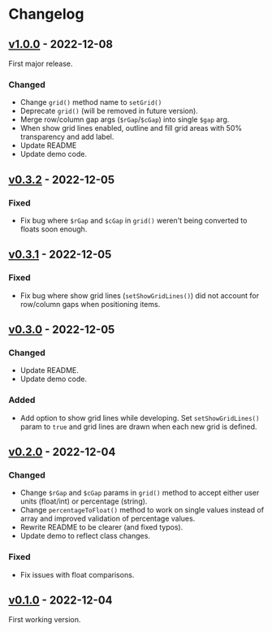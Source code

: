 # Changelog

## [v1.0.0] - 2022-12-08

First major release.

### Changed

- Change `grid()` method name to `setGrid()`
- Deprecate `grid()` (will be removed in future version).
- Merge row/column gap args (`$rGap`/`$cGap`) into single `$gap` arg.
- When show grid lines enabled, outline and fill grid areas with 50% transparency and add label.
- Update README
- Update demo code.

## [v0.3.2] - 2022-12-05

### Fixed

- Fix bug where `$rGap` and `$cGap` in `grid()` weren't being converted to floats soon enough.

## [v0.3.1] - 2022-12-05

### Fixed

- Fix bug where show grid lines (`setShowGridLines()`) did not account for row/column gaps when positioning items.

## [v0.3.0] - 2022-12-05

### Changed

- Update README.
- Update demo code.

### Added

- Add option to show grid lines while developing. Set `setShowGridLines()` param to `true` and grid lines are drawn when each new grid is defined.

## [v0.2.0] - 2022-12-04

### Changed

- Change `$rGap` and `$cGap` params in `grid()` method to accept either user units (float/int) or percentage (string).
- Change `percentageToFloat()` method to work on single values instead of array and improved validation of percentage values.
- Rewrite README to be clearer (and fixed typos).
- Update demo to reflect class changes.

### Fixed

- Fix issues with float comparisons.

## [v0.1.0] - 2022-12-04

First working version.

[v1.0.0]: https://github.com/lmd-code/fpdf-grid-areas/releases/tag/v1.0.0
[v0.3.2]: https://github.com/lmd-code/fpdf-grid-areas/releases/tag/v0.3.2
[v0.3.1]: https://github.com/lmd-code/fpdf-grid-areas/releases/tag/v0.3.1
[v0.3.0]: https://github.com/lmd-code/fpdf-grid-areas/releases/tag/v0.3.0
[v0.2.0]: https://github.com/lmd-code/fpdf-grid-areas/releases/tag/v0.2.0
[v0.1.0]: https://github.com/lmd-code/fpdf-grid-areas/releases/tag/v0.1.0
